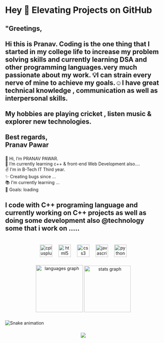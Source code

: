 <h1 align="left">Hey 👋 Elevating Projects on GitHub</h1>

###

<h2 align="left">"Greetings,<br><br>Hi this is Pranav. Coding is the one thing that I started in my college life to increase my problem solving skills and currently learning DSA and other programming languages.very much passionate about my work. 💡I can strain every nerve of mine to achieve my goals.☺️I have great technical knowledge , communication as well as interpersonal skills. <br><br>My hobbies are playing cricket , listen music &<br>explorer new technologies.<br><br>Best regards,<br>Pranav Pawar</h2>

###

<p align="left">👋 Hi, I’m PRANAV PAWAR. <br>🌱 I’m currently learning c++ & front-end Web Development also.... <br> ✌ I'm in B-Tech IT Third year.<br>✨ Creating bugs since ...<br>📚 I'm currently learning ...<br>🎯 Goals:  loading</p>

###

<h2 align="left">I code with C++ programing language and currently working on C++ projects as well as doing some development also @technology some  that i work on .....</h2>

###

<br clear="both">

<div align="center">
  <img src="https://cdn.jsdelivr.net/gh/devicons/devicon/icons/cplusplus/cplusplus-original.svg" height="40" alt="cplusplus logo"  />
  <img width="12" />
  <img src="https://cdn.jsdelivr.net/gh/devicons/devicon/icons/html5/html5-original.svg" height="40" alt="html5 logo"  />
  <img width="12" />
  <img src="https://cdn.jsdelivr.net/gh/devicons/devicon/icons/css3/css3-original.svg" height="40" alt="css3 logo"  />
  <img width="12" />
  <img src="https://cdn.jsdelivr.net/gh/devicons/devicon/icons/javascript/javascript-original.svg" height="40" alt="javascript logo"  />
  <img width="12" />
  <img src="https://cdn.jsdelivr.net/gh/devicons/devicon/icons/python/python-original.svg" height="40" alt="python logo"  />
</div>

###

<div align="center">
  <img src="https://github-readme-stats.vercel.app/api/top-langs?username=PranavPawar0&locale=en&hide_title=false&layout=compact&card_width=320&langs_count=5&theme=radical&hide_border=false&order=2" height="152" alt="languages graph"  />
  <img src="https://github-readme-stats.vercel.app/api?username=PranavPawar0&hide_title=false&hide_rank=false&show_icons=true&include_all_commits=true&count_private=true&disable_animations=false&theme=dracula&locale=en&hide_border=false&order=1" height="150" alt="stats graph"  />
</div>

###

<img src="https://raw.githubusercontent.com/PranavPawar0/PranavPawar0/output/snake.svg" alt="Snake animation" />

###

<div align="center">
  <img src="https://profile-counter.glitch.me/PranavPawar0/count.svg?"  />
</div>

###
